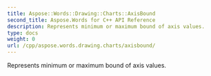 ```yaml
---
title: Aspose::Words::Drawing::Charts::AxisBound
second_title: Aspose.Words for C++ API Reference
description: Represents minimum or maximum bound of axis values. 
type: docs
weight: 0
url: /cpp/aspose.words.drawing.charts/axisbound/
---
```


Represents minimum or maximum bound of axis values. 

